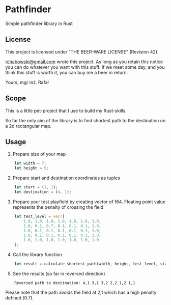 # Pathfinder
Simple pathfinder library in Rust

## License
This project is licensed under "THE BEER-WARE LICENSE" (Revision 42).

<rchabowski@gmail.com> wrote this project. As long as you retain this notice you
can do whatever you want with this stuff. If we meet some day, and you think
this stuff is worth it, you can buy me a beer in return.

Yours,
mgr inż. Rafał

## Scope
This is a little pet-project that I use to build my Rust-skills.

So far the only aim of the library is to find shortest path to the destination on a 2d rectangular map.

## Usage

1. Prepare size of your map
```rust
    let width = 7;
    let height = 5;
```

2. Prepare start and destination coordinates as tuples
```rust
    let start = (1, 1);
    let destination = (4, 1);
```

3. Prepare your test playfield by creating vector of f64. Floating point value represents the penalty of crossing the field
```rust
    let test_level = vec![
        1.0, 1.0, 1.0, 1.0, 1.0, 1.0, 1.0,
        1.0, 0.1, 0.7, 0.1, 0.1, 0.1, 1.0,
        1.0, 0.1, 0.1, 0.1, 0.1, 0.1, 1.0,
        1.0, 0.1, 0.1, 0.1, 0.1, 0.1, 1.0,
        1.0, 1.0, 1.0, 1.0, 1.0, 1.0, 1.0
    ];
```

4. Call the library function
```rust
    let result = calculate_shortest_path(width, height, test_level, start, destination);
```

5. See the results (so far in reversed direction)
```
    Reversed path to destination: 4,1 3,1 3,2 2,2 1,2 1,1
```
Please note that the path avoids the field at 2,1 which has a high penalty defined (0.7).
